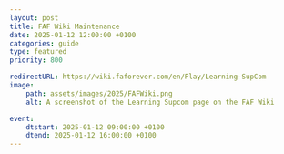 ```yaml
---
layout: post 
title: FAF Wiki Maintenance 
date: 2025-01-12 12:00:00 +0100 
categories: guide 
type: featured 
priority: 800 

redirectURL: https://wiki.faforever.com/en/Play/Learning-SupCom
image:
    path: assets/images/2025/FAFWiki.png 
    alt: A screenshot of the Learning Supcom page on the FAF Wiki

event: 
    dtstart: 2025-01-12 09:00:00 +0100
    dtend: 2025-01-12 16:00:00 +0100
---
```

